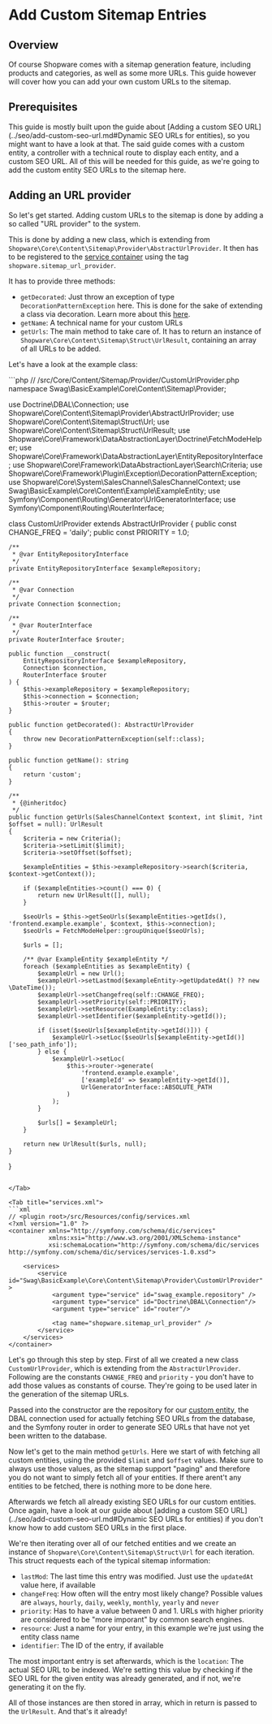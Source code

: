 # Add Custom Sitemap Entries

## Overview

Of course Shopware comes with a sitemap generation feature, including products and categories, as well as some more URLs.
This guide however will cover how you can add your own custom URLs to the sitemap.

## Prerequisites

This guide is mostly built upon the guide about [Adding a custom SEO URL](../seo/add-custom-seo-url.md#Dynamic SEO URLs for entities),
so you might want to have a look at that.
The said guide comes with a custom entity, a controller with a technical route to display each entity, and a custom SEO URL.
All of this will be needed for this guide, as we're going to add the custom entity SEO URLs to the sitemap here.

## Adding an URL provider

So let's get started.
Adding custom URLs to the sitemap is done by adding a so called "URL provider" to the system.

This is done by adding a new class, which is extending from `Shopware\Core\Content\Sitemap\Provider\AbstractUrlProvider`.
It then has to be registered to the [service container](../../plugin-fundamentals/dependency-injection.md) using the tag
`shopware.sitemap_url_provider`.

It has to provide three methods:

- `getDecorated`: Just throw an exception of type `DecorationPatternException` here. This is done for the sake of extending
a class via decoration. Learn more about this [here](../../plugin-fundamentals/adjusting-service.md).
- `getName`: A technical name for your custom URLs
- `getUrls`: The main method to take care of. It has to return an instance of `Shopware\Core\Content\Sitemap\Struct\UrlResult`,
containing an array of all URLs to be added.

Let's have a look at the example class:

<Tabs>
<Tab title="CustomUrlProvider.php">
```php
// <plugin root>/src/Core/Content/Sitemap/Provider/CustomUrlProvider.php
<?php declare(strict_types=1);

namespace Swag\BasicExample\Core\Content\Sitemap\Provider;

use Doctrine\DBAL\Connection;
use Shopware\Core\Content\Sitemap\Provider\AbstractUrlProvider;
use Shopware\Core\Content\Sitemap\Struct\Url;
use Shopware\Core\Content\Sitemap\Struct\UrlResult;
use Shopware\Core\Framework\DataAbstractionLayer\Doctrine\FetchModeHelper;
use Shopware\Core\Framework\DataAbstractionLayer\EntityRepositoryInterface;
use Shopware\Core\Framework\DataAbstractionLayer\Search\Criteria;
use Shopware\Core\Framework\Plugin\Exception\DecorationPatternException;
use Shopware\Core\System\SalesChannel\SalesChannelContext;
use Swag\BasicExample\Core\Content\Example\ExampleEntity;
use Symfony\Component\Routing\Generator\UrlGeneratorInterface;
use Symfony\Component\Routing\RouterInterface;

class CustomUrlProvider extends AbstractUrlProvider
{
    public const CHANGE_FREQ = 'daily';
    public const PRIORITY = 1.0;

    /**
     * @var EntityRepositoryInterface
     */
    private EntityRepositoryInterface $exampleRepository;

    /**
     * @var Connection
     */
    private Connection $connection;

    /**
     * @var RouterInterface
     */
    private RouterInterface $router;

    public function __construct(
        EntityRepositoryInterface $exampleRepository,
        Connection $connection,
        RouterInterface $router
    ) {
        $this->exampleRepository = $exampleRepository;
        $this->connection = $connection;
        $this->router = $router;
    }

    public function getDecorated(): AbstractUrlProvider
    {
        throw new DecorationPatternException(self::class);
    }

    public function getName(): string
    {
        return 'custom';
    }

    /**
     * {@inheritdoc}
     */
    public function getUrls(SalesChannelContext $context, int $limit, ?int $offset = null): UrlResult
    {
        $criteria = new Criteria();
        $criteria->setLimit($limit);
        $criteria->setOffset($offset);

        $exampleEntities = $this->exampleRepository->search($criteria, $context->getContext());

        if ($exampleEntities->count() === 0) {
            return new UrlResult([], null);
        }

        $seoUrls = $this->getSeoUrls($exampleEntities->getIds(), 'frontend.example.example', $context, $this->connection);
        $seoUrls = FetchModeHelper::groupUnique($seoUrls);

        $urls = [];

        /** @var ExampleEntity $exampleEntity */
        foreach ($exampleEntities as $exampleEntity) {
            $exampleUrl = new Url();
            $exampleUrl->setLastmod($exampleEntity->getUpdatedAt() ?? new \DateTime());
            $exampleUrl->setChangefreq(self::CHANGE_FREQ);
            $exampleUrl->setPriority(self::PRIORITY);
            $exampleUrl->setResource(ExampleEntity::class);
            $exampleUrl->setIdentifier($exampleEntity->getId());

            if (isset($seoUrls[$exampleEntity->getId()])) {
                $exampleUrl->setLoc($seoUrls[$exampleEntity->getId()]['seo_path_info']);
            } else {
                $exampleUrl->setLoc(
                    $this->router->generate(
                        'frontend.example.example',
                        ['exampleId' => $exampleEntity->getId()],
                        UrlGeneratorInterface::ABSOLUTE_PATH
                    )
                );
            }

            $urls[] = $exampleUrl;
        }

        return new UrlResult($urls, null);
    }
}
```

</Tab>

<Tab title="services.xml">
```xml
// <plugin root>/src/Resources/config/services.xml
<?xml version="1.0" ?>
<container xmlns="http://symfony.com/schema/dic/services"
           xmlns:xsi="http://www.w3.org/2001/XMLSchema-instance"
           xsi:schemaLocation="http://symfony.com/schema/dic/services http://symfony.com/schema/dic/services/services-1.0.xsd">

    <services>
        <service id="Swag\BasicExample\Core\Content\Sitemap\Provider\CustomUrlProvider" >
            <argument type="service" id="swag_example.repository" />
            <argument type="service" id="Doctrine\DBAL\Connection"/>
            <argument type="service" id="router"/>

            <tag name="shopware.sitemap_url_provider" />
        </service>
    </services>
</container>
```

</Tab>
</Tabs>

Let's go through this step by step.
First of all we created a new class `CustomUrlProvider`, which is extending from the `AbstractUrlProvider`.
Following are the constants `CHANGE_FREQ` and `priority` - you don't have to add those values as constants of course.
They're going to be used later in the generation of the sitemap URLs.

Passed into the constructor are the repository for our [custom entity](../../framework/data-handling/add-custom-complex-data.md),
the DBAL connection used for actually fetching SEO URLs from the database, and the Symfony router in order to generate SEO URLs
that have not yet been written to the database.

Now let's get to the main method `getUrls`.
Here we start of with fetching all custom entities, using the provided `$limit` and `$offset` values.
Make sure to always use those values, as the sitemap support "paging" and therefore you do not want to simply fetch all
of your entities.
If there arent't any entities to be fetched, there is nothing more to be done here.

Afterwards we fetch all already existing SEO URLs for our custom entities. Once again, have a look at our guide about
[adding a custom SEO URL](../seo/add-custom-seo-url.md#Dynamic SEO URLs for entities) if you don't know how to add custom
SEO URLs in the first place.

We're then iterating over all of our fetched entities and we create an instance of `Shopware\Core\Content\Sitemap\Struct\Url`
for each iteration.
This struct requests each of the typical sitemap information:

- `lastMod`: The last time this entry was modified. Just use the `updatedAt` value here, if available
- `changeFreq`: How often will the entry most likely change?
Possible values are `always`, `hourly`, `daily`, `weekly`, `monthly`, `yearly` and `never`
- `priority`: Has to have a value between 0 and 1. URLs with higher priority are considered to be "more imporant" by common
search engines.
- `resource`: Just a name for your entry, in this example we're just using the entity class name
- `identifier`: The ID of the entry, if available

The most important entry is set afterwards, which is the `location`: The actual SEO URL to be indexed.
We're setting this value by checking if the SEO URL for the given entity was already generated, and if not, we're generating it on the fly.

All of those instances are then stored in array, which in return is passed to the `UrlResult`.
And that's it already!
